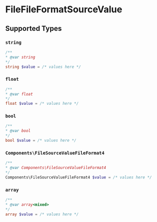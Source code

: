 # FileFileFormatSourceValue


## Supported Types

### `string`

```php
/**
* @var string
*/
string $value = /* values here */
```

### `float`

```php
/**
* @var float
*/
float $value = /* values here */
```

### `bool`

```php
/**
* @var bool
*/
bool $value = /* values here */
```

### `Components\FileSourceValueFileFormat4`

```php
/**
* @var Components\FileSourceValueFileFormat4
*/
Components\FileSourceValueFileFormat4 $value = /* values here */
```

### `array`

```php
/**
* @var array<mixed>
*/
array $value = /* values here */
```


